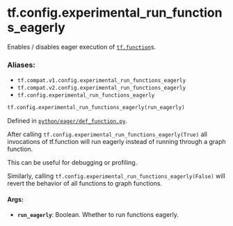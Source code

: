 <div itemscope itemtype="http://developers.google.com/ReferenceObject">
<meta itemprop="name" content="tf.config.experimental_run_functions_eagerly" />
<meta itemprop="path" content="Stable" />
</div>

# tf.config.experimental_run_functions_eagerly

Enables / disables eager execution of <a href="../../tf/function.md"><code>tf.function</code></a>s.

### Aliases:

* `tf.compat.v1.config.experimental_run_functions_eagerly`
* `tf.compat.v2.config.experimental_run_functions_eagerly`
* `tf.config.experimental_run_functions_eagerly`

``` python
tf.config.experimental_run_functions_eagerly(run_eagerly)
```



Defined in [`python/eager/def_function.py`](/code/stable/tensorflow/python/eager/def_function.py).

<!-- Placeholder for "Used in" -->

After calling `tf.config.experimental_run_functions_eagerly(True)` all
invocations of tf.function will run eagerly instead of running through a graph
function.

This can be useful for debugging or profiling.

Similarly, calling `tf.config.experimental_run_functions_eagerly(False)` will
revert the behavior of all functions to graph functions.

#### Args:


* <b>`run_eagerly`</b>: Boolean. Whether to run functions eagerly.